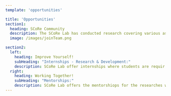 ```yaml
---
template: 'opportunities'

title: 'Opportunities'
section1:
  heading: SCoRe Community
  description: The SCoRe Lab has conducted research covering various aspects of sensor networks, embeded systems, digital forensic, information security, mobile applications, cloud, blockchain and software tools. The goal of our research is to generate computing solutions through identifying low cost methodologies and strategies that lead to sustainability.
  image: /images/joinTeam.png

section2:
  left:
    heading: Improve Yourself!
    subHeading: "Internships - Research & Development:"
    description: SCoRe Lab offer internships where students are requir ed to carry out different work such as do research or work in production environments based the project that he/she will be allocated to. Interns will have supervisors/mentors assigned and attached to a team of experienced in Research & Development. If you are willing to join with SCoRe community as an intern send your CV to us through your University/ Institute authority.
  right:
    heading: Working Together!
    subHeading: "Mentorships:"
    description: SCoRe Lab offers the mentorshiops for the researches which conducting under above mentioned areas. Email us if you are looking for a mentor to advice you on your research.
---
```

